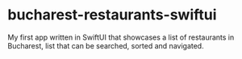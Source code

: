 # bucharest-restaurants-swiftui
My first app written in SwiftUI that showcases a list of restaurants in Bucharest, list that can be searched, sorted and navigated.
